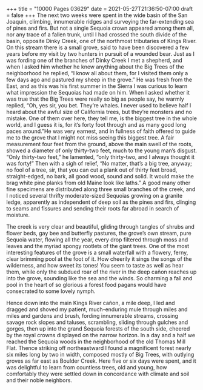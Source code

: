+++
title = "10000 Pages 03629"
date = 2021-05-27T21:36:50-07:00
draft = false
+++
The next two weeks were spent in the wide basin of the San Joaquin, climbing, innumerable ridges and surveying the far-extending sea of pines and firs. But not a single Sequoia crown appeared among them all, nor any trace of a fallen trunk, until I had crossed the south divide of the basin, opposite Dinky Creek, one of the northmost tributaries of Kings River. On this stream there is a small grove, said to have been discovered a few years before my visit by two hunters in pursuit of a wounded bear. Just as I was fording one of the branches of Dinky Creek I met a shepherd, and when I asked him whether he knew anything about the Big Trees of the neighborhood he replied, “I know all about them, for I visited them only a few days ago and pastured my sheep in the grove.” He was fresh from the East, and as this was his first summer in the Sierra I was curious to learn what impression the Sequoias had made on him. When I asked whether it was true that the Big Trees were really so big as people say, he warmly replied, “Oh, yes sir, you bet. They’re whales. I never used to believe half I heard about the awful size of California trees, but they’re monsters and no mistake. One of them over here, they tell me, is the biggest tree in the whole world, and I guess it is, for it’s forty foot through and as many good long paces around.”He was very earnest, and in fullness of faith offered to guide me to the grove that I might not miss seeing this biggest tree. A fair measurement four feet from the ground, above the main swell of the roots, showed a diameter of only thirty-two feet, much to the young man’s disgust. “Only thirty-two feet,” he lamented, “only thirty-two, and I always thought it was forty!” Then with a sigh of relief, “No matter, that’s a big tree, anyway; no fool of a tree, sir, that you can cut a plank out of thirty feet broad, straight-edged, no bark, all good wood, sound and solid. It would make the brag white pine planks from old Maine look like laths.” A good many other fine specimens are distributed along three small branches of the creek, and I noticed several thrifty moderate-sized Sequoias growing on a granite ledge, apparently as independent of deep soil as the pines and firs, clinging to seams and fissures and sending their roots far abroad in search of moisture.

The creek is very clear and beautiful, gliding through tangles of shrubs and flower beds, gay bee and butterfly pastures, the grove’s own stream, pure Sequoia water, flowing all the year, every drop filtered through moss and leaves and the myriad spongy rootlets of the giant trees. One of the most interesting features of the grove is a small waterfall with a flowery, ferny, clear brimming pool at the foot of it. How cheerily it sings the songs of the wilderness, and how sweet its tones! You seem to taste as well as hear them, while only the subdued roar of the river in the deep cañon reaches up into the grove, sounding like the sea and the winds. So charming a fall and pool in the heart of so glorious a forest food pagans would have consecrated to some lovely nymph.

Hence down into the main Kings River cañon, a mile deep, I led and dragged and shoved my patient, much-enduring mule through miles and miles and gardens and brush, fording innumerable streams, crossing savage rock slopes and taluses, scrambling, sliding through gulches and gorges, then up into the grand Sequoia forests of the south side, cheered by the royal crowns displayed on the narrow horizon. In a day and a half we reached the Sequoia woods in the neighborhood of the old Thomas Mill Flat. Thence striking off northeastward I found a magnificent forest nearly six miles long by two in width, composed mostly of Big Trees, with outlying groves as far east as Boulder Creek. Here five or six days were spent, and it was delightful to learn from countless trees, old and young, how comfortably they were settled down in concordance with climate and soil and their noble neighbors.

